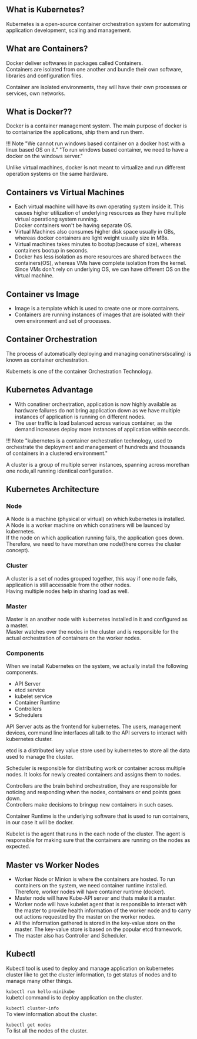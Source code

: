 ## What is Kubernetes?

Kubernetes is a open-source container orchestration system for automating application development, scaling and management.

## What are Containers?

Docker deliver softwares in packages called Containers.   
Containers are isolated from one another and bundle their own software, libraries and configuration files.  

Container are isolated environments, they will have their own processes or services, own networks.

## What is Docker??

Docker is a container management system.
The main purpose of docker is to containarize the applications, ship them and run them.

!!! Note
    "We cannot run windows based container on a docker host with a linux based OS on it."
    "To run windows based container, we need to have a docker on the windows server." 

Unlike virtual machines, docker is not meant to virtualize and run different operation systems on the same hardware.

## Containers vs Virtual Machines

* Each virtual machine will have its own operating system inside it.
  This causes higher utilization of underlying resources as they have multiple virtual operationg system running.  
  Docker containers won't be having separate OS.
* Virtual Machines also consumes higher disk space usually in GBs, whereas   docker containers are light weight usually size in MBs.
* Virtual machines takes minutes to bootup(because of size), whereas containers bootup in seconds.
* Docker has less isolation as more resources are shared between the containers(OS), whereas VMs have complete isolation from the kernel. Since VMs don't rely on underlying OS, we can have different OS on the virtual machine.

## Container vs Image

* Image is a template which is used to create one or more containers.
* Containers are running instances of images that are isolated with their own environment and set of processes.

## Container Orchestration

The process of automatically deploying and managing conatiners(scaling) is known as container orchestration.

Kubernets is one of the container Orchestration Technology.

## Kubernetes Advantage

* With conatiner orchestration, application is now highly available as hardware failures do not bring application down as we have multiple instances of application is running on different nodes.
* The user traffic is load balanced across various container, as the demand increases deploy more instances of application within seconds.

!!! Note
   "kubernetes is a container orchestration technology, used to orchestrate the deployment and management of hundreds and thousands of containers in a clustered environment."

A cluster is a group of multiple server instances, spanning across morethan one node,all running identical configuration.

## Kubernetes Architecture

### Node
A Node is a machine (physical or virtual) on which kubernetes is installed.  
A Node is a worker machine on which conatiners will be launced by kubernetes.  
If the node on which application running fails, the application goes down.
Therefore, we need to have morethan one node(there comes the cluster concept).

### Cluster
A cluster is a set of nodes grouped together, this way if one node fails, application is still accessable from the other nodes.  
Having multiple nodes help in sharing load as well.

### Master
Master is an another node with kubernetes installed in it and configured as a master.  
Master watches over the nodes in the cluster and is responsible for the actual orchestration of containers on the worker nodes.

### Components
When we install Kubernetes on the system, we actually install the following components.
* API Server
* etcd service
* kubelet service
* Container Runtime
* Controllers
* Schedulers

API Server acts as the frontend for kubernetes. The users, management devices, command line interfaces all talk to the API servers to interact with kubernetes cluster.

etcd is a distributed key value store used by kubernetes to store all the data used to manage the cluster.

Scheduler is responsible for distributing work or container across multiple nodes. It looks for newly created containers and assigns them to nodes.

Controllers are the brain behind orchestration, they are responsible for noticing and responding when the nodes, containers or end points goes down.  
Controllers make decisions to bringup new containers in such cases.  

Container Runtime is the underlying software that is used to run containers, in our case it will be docker.

Kubelet is the agent that runs in the each node of the cluster. The agent is responsible for making sure that the containers are running on the nodes as expected.

## Master vs Worker Nodes

* Worker Node or Minion is where the containers are hosted. To run containers on the system, we need container runtime installed. Therefore, worker nodes will have container runtime (docker).
* Master node will have Kube-API server and thats make it a master.
* Worker node will have kubelet agent that is responsible to interact with the master to provide health information of the worker node and to carry out actions requested by the master on the worker nodes.
* All the information gathered is stored in the key-value store on the master. The key-value store is based on the popular etcd framework.
* The master also has Controller and Scheduler.

## Kubectl

Kubectl tool is used to deploy and manage application on kubernetes cluster like to get the cluster information, to get status of nodes and to manage many other things.

`kubectl run hello-minikube`  
kubetcl command is to deploy application on the cluster.  

`kubectl cluster-info`  
To view information about the cluster.  

`kubectl get nodes`   
To list all the nodes of the cluster.












